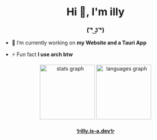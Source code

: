 <h1 align="center">Hi 👋, I'm illy</h1>
<h3 align="center">( ͡° ͜ʖ ͡°)</h3>

- 🔭 I’m currently working on **my Website and a Tauri App**

- ⚡ Fun fact **I use arch btw**

<p align="left">
</p>


<div align="center">
  <img src="https://github-readme-stats.vercel.app/api?username=illy-dev&hide_title=false&hide_rank=false&show_icons=true&include_all_commits=true&count_private=true&disable_animations=false&theme=dracula&locale=en&hide_border=false" height="150" alt="stats graph"  />
  <img src="https://github-readme-stats.vercel.app/api/top-langs?username=illy-dev&locale=en&hide_title=false&layout=compact&card_width=320&langs_count=5&theme=dracula&hide_border=false" height="150" alt="languages graph"  />
</div>

<h4 align="center"><a href="https://illy.is-a.dev">✨illy.is-a.dev✨</a></h4>
